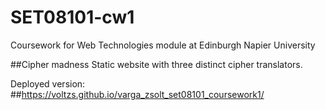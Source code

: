 # SET08101-cw1
Coursework for Web Technologies module at Edinburgh Napier University

##Cipher madness
Static website with three distinct cipher translators.

Deployed version:
##https://voltzs.github.io/varga_zsolt_set08101_coursework1/
